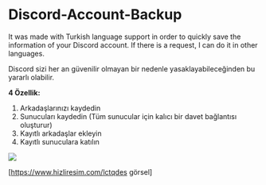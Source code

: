 # Discord-Account-Backup
It was made with Turkish language support in order to quickly save the information of your Discord account. If there is a request, I can do it in other languages.

Discord sizi her an güvenilir olmayan bir nedenle yasaklayabileceğinden bu yararlı olabilir.

**4 Özellik:**
1. Arkadaşlarınızı kaydedin
2. Sunucuları kaydedin (Tüm sunucular için kalıcı bir davet bağlantısı oluşturur)
3. Kayıtlı arkadaşlar ekleyin
4. Kayıtlı sunuculara katılın

![](https://www.hizliresim.com/lctqdes)

[https://www.hizliresim.com/lctqdes görsel]

